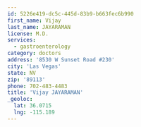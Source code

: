 ```yaml
---
id: 5226e419-dc5c-445d-83b9-b663fec6b990
first_name: Vijay
last_name: JAYARAMAN
license: M.D.
services:
  - gastroenterology
category: doctors
address: '8530 W Sunset Road #230'
city: 'Las Vegas'
state: NV
zip: '89113'
phone: 702-483-4483
title: 'Vijay JAYARAMAN'
_geoloc:
  lat: 36.0715
  lng: -115.189
---
```

